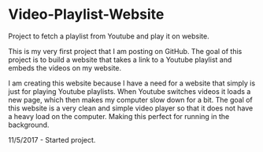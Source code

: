 # Video-Playlist-Website
Project to fetch a playlist from Youtube and play it on website.

This is my very first project that I am posting on GitHub. The goal of this project is to build a website that takes a link to a Youtube playlist and embeds the videos on my website.

I am creating this website because I have a need for a website that simply is just for playing Youtube playlists. When Youtube switches videos it loads a new page, which then makes my computer slow down for a bit. The goal of this website is a very clean and simple video player so that it does not have a heavy load on the computer. Making this perfect for running in the background.

11/5/2017 - Started project.

